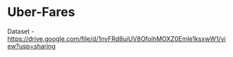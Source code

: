 # Uber-Fares

Dataset - https://drive.google.com/file/d/1nvFRd8uiUV8OfoihMOXZ0Emle1ksxwW1/view?usp=sharing
